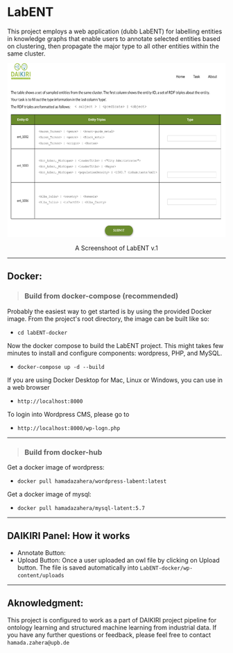 # LabENT
This project employs a web application (dubb LabENT) for labelling entities in knowledge graphs that enable users to annotate selected entities based on clustering, then propagate the major type to all other entities within the same cluster. 



<p align="center">
<img src="screenshots/labENT1.png" width="800" height="400">
</p>
<p align="center">A Screenshoot of LabENT v.1</p>

---
## Docker:
> ### Build from docker-compose (recommended)
Probably the easiest way to get started is by using the provided Docker image. From the project's root directory, the image can be built like so:
* `cd labENT-docker`

Now the docker compose to build the LabENT project. This might takes few minutes to install and configure components: wordpress, PHP, and MySQL.
* `docker-compose up -d --build` 

If you are using Docker Desktop for Mac, Linux or Windows, you can use in a web browser
* `http://localhost:8000` 

To login into Wordpress CMS, please go to 
* `http://localhost:8000/wp-logn.php`

---
> ### Build from docker-hub
Get a docker image of wordpress:
* `docker pull hamadazahera/wordpress-labent:latest` 

Get a docker image of mysql:
* `docker pull hamadazahera/mysql-latent:5.7`

---
## DAIKIRI Panel: How it works
* Annotate Button: 
* Upload Button: Once a user uploaded an owl file by clicking on Upload button. The file is saved automatically into `LabENT-docker/wp-content/uploads`
---
## Aknowledgment: 
This project is configured to work as a part of DAIKIRI project pipeline for ontology learning and structured machine learning from industrial data. If you have any further questions or feedback, please feel free to contact `hamada.zahera@upb.de`





